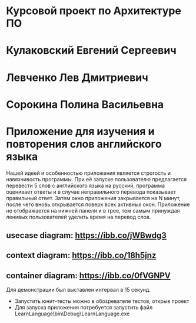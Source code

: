Курсовой проект по Архитектуре ПО
=================================
# Кулаковский Евгений Сергеевич
# Левченко Лев Дмитриевич
# Сорокина Полина Васильевна

# Приложение для изучения и повторения слов английского языка
Нашей идеей и особенностью приложения является строгость и навязчивость программы. При её запуске пользователю предлагается перевести 5 слов с английского языка на русский, программа оценивает ответы и в случае неправильного перевода показывает правильный ответ. Затем окно приложения закрывается на N минут, после чего вновь открывается поверх всех активных окон. Приложение не отображается на нижней панели и в трее, тем самым принуждая ленивых пользователей уделить время на перевод слов.

usecase diagram: https://ibb.co/jWBwdg3
--------------------------------------


context diagram: https://ibb.co/18h5jnz
--------------------------------------
container diagram: https://ibb.co/0fVGNPV
---------------------------------------

Для демонстрации был выставлен интервал в 15 секунд.
- Запустить юнит-тесты можно в обозревателе тестов, открыв проект
- Для запуска приложения потребуется запустить файл LearnLanguage\bin\Debug\LearnLanguage.exe
